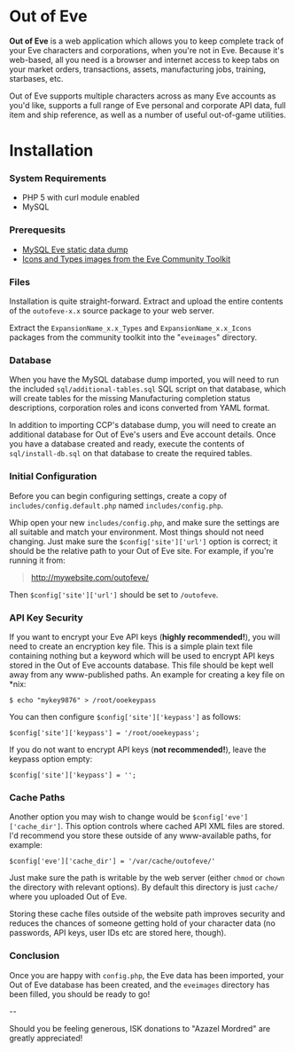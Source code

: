 Out of Eve
==========

**Out of Eve** is a web application which allows you to keep complete track of your Eve characters and corporations, when you're not in Eve. Because it's web-based, all you need is a browser and internet access to keep tabs on your market orders, transactions, assets, manufacturing jobs, training, starbases, etc.

Out of Eve supports multiple characters across as many Eve accounts as you'd like, supports a full range of Eve personal and corporate API data, full item and ship reference, as well as a number of useful out-of-game utilities.


Installation
============

### System Requirements
* PHP 5 with curl module enabled
* MySQL

### Prerequesits
* [MySQL Eve static data dump](https://forums.eveonline.com/default.aspx?g=posts&t=252031)
* [Icons and Types images from the Eve Community Toolkit](http://community.eveonline.com/community/fansites/toolkit/)


### Files

Installation is quite straight-forward. Extract and upload the entire contents of the `outofeve-x.x` source package to your web server.

Extract the `ExpansionName_x.x_Types` and `ExpansionName_x.x_Icons` packages from the community toolkit into the "`eveimages`" directory.


### Database

When you have the MySQL database dump imported, you will need to run the included `sql/additional-tables.sql` SQL script on that database, which will create tables for the missing Manufacturing completion status descriptions, corporation roles and icons converted from YAML format.

In addition to importing CCP's database dump, you will need to create an additional database for Out of Eve's users and Eve account details. Once you have a database created and ready, execute the contents of `sql/install-db.sql` on that database to create the required tables.


### Initial Configuration

Before you can begin configuring settings, create a copy of `includes/config.default.php` named `includes/config.php`.

Whip open your new `includes/config.php`, and make sure the settings are all suitable and match your environment. Most things should not need changing. Just make sure the `$config['site']['url']` option is correct; it should be the relative path to your Out of Eve site. For example, if you're running it from:

> http://mywebsite.com/outofeve/

Then `$config['site']['url']` should be set to `/outofeve`.


### API Key Security

If you want to encrypt your Eve API keys (**highly recommended!**), you will need to create an encryption key file. This is a simple plain text file containing nothing but a keyword which will be used to encrypt API keys stored in the Out of Eve accounts database. This file should be kept well away from any www-published paths. An example for creating a key file on *nix:

    $ echo "mykey9876" > /root/ooekeypass

You can then configure `$config['site']['keypass']` as follows:

```
$config['site']['keypass'] = '/root/ooekeypass';
```

If you do not want to encrypt API keys (**not recommended!**), leave the keypass option empty:

```
$config['site']['keypass'] = '';
```

###  Cache Paths

Another option you may wish to change would be `$config['eve']['cache_dir']`. This option controls where cached API XML files are stored. I'd recommend you store these outside of any www-available paths, for example:

```
$config['eve']['cache_dir'] = '/var/cache/outofeve/'
```

Just make sure the path is writable by the web server (either `chmod` or `chown` the directory with relevant options). By default this directory is just `cache/` where you uploaded Out of Eve.

Storing these cache files outside of the website path improves security and reduces the chances of someone getting hold of your character data (no passwords, API keys, user IDs etc are stored here, though).


### Conclusion

Once you are happy with `config.php`, the Eve data has been imported, your Out of Eve database has been created, and the `eveimages` directory has been filled, you should be ready to go!


--

Should you be feeling generous, ISK donations to "Azazel Mordred" are greatly appreciated!
